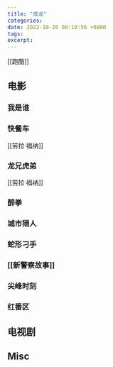 ```yaml
---
title: "成龙"
categories: 
date: 2022-10-20 00:10:56 +0800
tags: 
excerpt: 
---
```



[[跑酷]]


## 电影


### 我是谁

### 快餐车

[[劳拉·福纳]]

### 龙兄虎弟

[[劳拉·福纳]]

### 醉拳

### 城市猎人

### 蛇形刁手

### [[新警察故事]]

### 尖峰时刻

### 红番区

## 电视剧



## Misc




